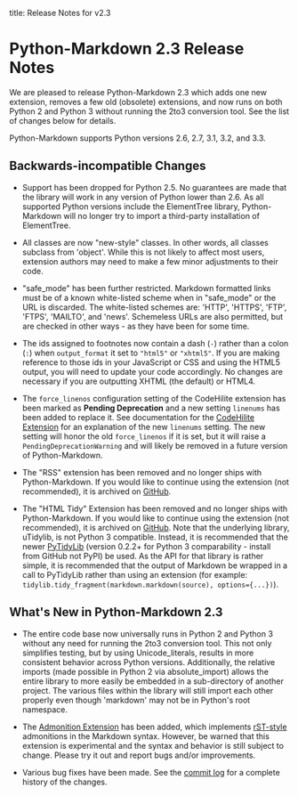 title:      Release Notes for v2.3

Python-Markdown 2.3 Release Notes
=================================

We are pleased to release Python-Markdown 2.3 which adds one new extension,
removes a few old (obsolete) extensions, and now runs on both Python 2 and
Python 3 without running the 2to3 conversion tool. See the list of changes
below for details.

Python-Markdown supports Python versions 2.6, 2.7, 3.1, 3.2, and 3.3.

Backwards-incompatible Changes
------------------------------

* Support has been dropped for Python 2.5. No guarantees are made that the
library will work in any version of Python lower than 2.6. As all supported
Python versions include the ElementTree library, Python-Markdown will no
longer try to import a third-party installation of ElementTree.

* All classes are now "new-style" classes. In other words, all classes
subclass from 'object'. While this is not likely to affect most users,
extension authors may need to make a few minor adjustments to their code.

* "safe_mode" has been further restricted. Markdown formatted links must be
of a known white-listed scheme when in "safe_mode" or the URL is discarded.
The white-listed schemes are: 'HTTP', 'HTTPS', 'FTP', 'FTPS', 'MAILTO', and
'news'. Schemeless URLs are also permitted, but are checked in other ways -
as they have been for some time.

* The ids assigned to footnotes now contain a dash (`-`) rather than a colon
(`:`) when `output_format` it set to `"html5"` or `"xhtml5"`. If you are making
reference to those ids in your JavaScript or CSS and using the HTML5 output,
you will need to update your code accordingly. No changes are necessary if
you are outputting XHTML (the default) or HTML4.

* The `force_linenos` configuration setting of the CodeHilite extension has been
marked as **Pending Deprecation** and a new setting `linenums` has been added to
replace it. See documentation for the [CodeHilite Extension] for an explanation
of the new `linenums` setting. The new setting will honor the old
`force_linenos` if it is set, but it will raise a `PendingDeprecationWarning`
and will likely be removed in a future version of Python-Markdown.

[CodeHilite Extension]: ../extensions/codehilite.md

* The "RSS" extension has been removed and no longer ships with Python-Markdown.
If you would like to continue using the extension (not recommended), it is
archived on [GitHub](https://gist.github.com/waylan/4773365).

* The "HTML Tidy" Extension has been removed and no longer ships with Python-Markdown.
If you would like to continue using the extension (not recommended), it is
archived on [GitHub](https://gist.github.com/waylan/5152650). Note that the
underlying library, uTidylib, is not Python 3 compatible. Instead, it is
recommended that the newer [PyTidyLib] (version 0.2.2+ for Python 3
comparability - install from GitHub not PyPI) be used. As the API for that
library is rather simple, it is recommended that the output of Markdown be
wrapped in a call to PyTidyLib rather than using an extension (for example:
`tidylib.tidy_fragment(markdown.markdown(source), options={...})`).

[PyTidyLib]: http://countergram.com/open-source/pytidylib

What's New in Python-Markdown 2.3
---------------------------------

* The entire code base now universally runs in Python 2 and Python 3 without
any need for running the 2to3 conversion tool. This not only simplifies testing,
but by using Unicode_literals, results in more consistent behavior across
Python versions. Additionally, the relative imports (made possible in Python 2
via absolute_import) allows the entire library to more easily be embedded in a
sub-directory of another project. The various files within the library will
still import each other properly even though 'markdown' may not be in Python's
root namespace.

* The [Admonition Extension] has been added, which implements [rST-style][rST]
admonitions in the Markdown syntax. However, be warned that this extension
is experimental and the syntax and behavior is still subject to change. Please
try it out and report bugs and/or improvements.

[Admonition Extension]: ../extensions/admonition.md
[rST]: http://docutils.sourceforge.net/docs/ref/rst/directives.html#specific-admonitions

* Various bug fixes have been made.  See the
[commit log](https://github.com/Python-Markdown/markdown/commits/master)
for a complete history of the changes.
